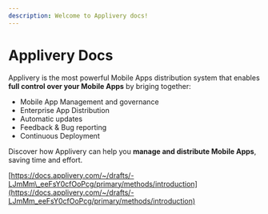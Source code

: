 ```yaml
---
description: Welcome to Applivery docs!
---
```


# Applivery Docs

Applivery is the most powerful Mobile Apps distribution system that enables **full control over your Mobile Apps** by briging together:

* Mobile App Management and governance
* Enterprise App Distribution
* Automatic updates
* Feedback & Bug reporting
* Continuous Deployment

Discover how Applivery can help you **manage and distribute Mobile Apps**, saving time and effort.

[https://docs.applivery.com/~/drafts/-LJmMm\_eeFsY0cfOoPcg/primary/methods/introduction](https://docs.applivery.com/~/drafts/-LJmMm_eeFsY0cfOoPcg/primary/methods/introduction)

